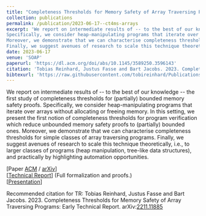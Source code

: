 ```yaml
---
title: "Completeness Thresholds for Memory Safety of Array Traversing Programs"
collection: publications
permalink: /publication/2023-06-17--ct4ms-arrays
excerpt: 'We report on intermediate results of -- to the best of our knowledge -- the first study of completeness thresholds for (partially) bounded memory safety proofs.
Specifically, we consider heap-manipulating programs that iterate over arrays without allocating or freeing memory. In this setting, we present the first notion of completeness thresholds for program verification which reduce unbounded memory safety proofs to (partially) bounded ones.
Moreover, we demonstrate that we can characterise completeness thresholds for simple classes of array traversing programs.
Finally, we suggest avenues of research to scale this technique theoretically, i.e., to larger classes of programs (heap manipulation, tree-like data structures), and practically by highlighting automation opportunities.'
date: 2023-06-17
venue: 'SOAP'
paperurl: 'https://dl.acm.org/doi/abs/10.1145/3589250.3596143'
citation: 'Tobias Reinhard, Justus Fasse and Bart Jacobs. 2023. Completeness Thresholds for Memory Safety of Array Traversing Programs. In Proceedings of the 12th ACM SIGPLAN International Workshop on the State Of the Art in Program Analysis'
bibtexurl: 'https://raw.githubusercontent.com/tobireinhard/Publications/master/papers/SOAP23--CTs4MS-Arrays/ct4ms-arrays.bib'
---
```


We report on intermediate results of -- to the best of our knowledge -- the first study of completeness thresholds for (partially) bounded memory safety proofs.
Specifically, we consider heap-manipulating programs that iterate over arrays without allocating or freeing memory. In this setting, we present the first notion of completeness thresholds for program verification which reduce unbounded memory safety proofs to (partially) bounded ones.
Moreover, we demonstrate that we can characterise completeness thresholds for simple classes of array traversing programs.
Finally, we suggest avenues of research to scale this technique theoretically, i.e., to larger classes of programs (heap manipulation, tree-like data structures), and practically by highlighting automation opportunities.


[Paper
  [ACM](https://dl.acm.org/doi/abs/10.1145/3589250.3596143)
  / [arXiv](https://arxiv.org/abs/2305.03606)]  
[[Technical Report](https://arxiv.org/abs/2211.11885)]
(Full formalization and proofs.)  
[[Presentation](https://raw.githubusercontent.com/tobireinhard/Publications/master/papers/SOAP23--CTs4MS-Arrays/SOAP23-ct4ms-arrays-presentation.pdf)]


Recommended citation for TR: Tobias Reinhard, Justus Fasse and Bart Jacobs. 2023. Completeness Thresholds for Memory Safety of Array Traversing Programs: Early Technical Report. arXiv:[2211.11885](https://arxiv.org/pdf/2211.11885.pdf)
